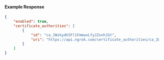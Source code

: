 <!-- Code generated for API Clients. DO NOT EDIT. -->

#### Example Response

```json
{
	"enabled": true,
	"certificate_authorities": [
		{
			"id": "ca_2Wzkydk5Fl1FmmwxLfyJZxnhJGt",
			"uri": "https://api.ngrok.com/certificate_authorities/ca_2Wzkydk5Fl1FmmwxLfyJZxnhJGt"
		}
	]
}
```
